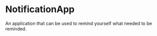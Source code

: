 # NotificationApp

An application that can be used to remind yourself what needed to be reminded.
  
